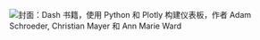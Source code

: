 ![封面：Dash 书籍，使用 Python 和 Plotly 构建仪表板，作者 Adam Schroeder, Christian Mayer 和 Ann Marie Ward](img/9781718502239.jpg)
